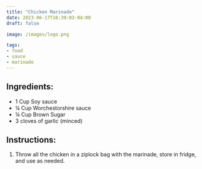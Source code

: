 ```yaml
---
title: "Chicken Marinade"
date: 2023-06-17T16:39:03-04:00
draft: false

image: /images/logo.png

tags:
- food
- sauce
- marinade
---
```


## Ingredients:
- 1 Cup Soy sauce
- &frac14; Cup Worchestorshire sauce
- &frac14; Cup Brown Sugar
- 3 cloves of garlic (minced)

## Instructions:
1. Throw all the chicken in a ziplock bag with the marinade, store in fridge, and use as needed.
